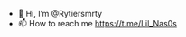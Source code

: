 - 👋 Hi, I’m @Rytiersmrty
- 📫 How to reach me https://t.me/Lil_Nas0s

<!---
Rytiersmrty/Rytiersmrty is a ✨ special ✨ repository because its `README.md` (this file) appears on your GitHub profile.
You can click the Preview link to take a look at your changes.
--->
